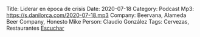 Title: Liderar en época de crisis
Date: 2020-07-18
Category: Podcast
Mp3: https://s.danilorca.com/2020-07-18.mp3
Company: Beervana, Alameda Beer Company, Honesto Mike
Person: Claudio González
Tags: Cervezas, Restaurantes
<a href="https://s.danilorca.com/2020-07-18.mp3" type="audio/mpeg">
Escuchar
</a>
